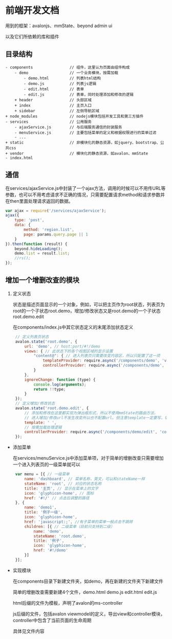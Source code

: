 # 前端开发文档
用到的框架：avalonjs、mmState、beyond admin ui

以及它们所依赖的库和插件

## 目录结构
```
- components                // 组件，这里认为页面由组件构成
    - demo                  // 一个业务模块，按需加载
        - demo.html         // 列表html结构
        - demo.js           // 列表js逻辑
        - edit.html         // 表单
        - edit.js           // 表单，同时处理添加和修改的逻辑
    + header                // 头部区域
    + index                 // 主页入口
    + sidebar               // 左侧导航区域
+ node_modules              // nodejs模块包括开发工具和第三方插件
- services                  // 公用服务
    - ajaxService.js        // 与后端服务通信的封装服务
    - menuService.js        // 主要包括菜单的定义和根据权限进行的菜单过滤
    - ...
+ static                    // 非模块化的静态资源，如jquery、bootstrap、公共css
+ vendor                    // 模块化的静态资源，如avalon、mmState
- index.html
```

## 通信
在services/ajaxService.js中封装了一个ajax方法，调用的时候可以不用传URL等参数，也可以不用考虑请求不正确的情况，只需要配置请求method和请求参数并在then里面处理请求返回的数据。
``` js
var ajax = require('/services/ajaxService');
ajax({
    type: 'post',
    data: {
        method: 'region.list',
        page: params.query.page || 1
    }
}).then(function (result) {
    beyond.hideLoading();
    demo.list = result.list;
    //rs();
});
```

## 增加一个增删改查的模块
1. 定义状态

   状态是描述页面显示的一个对象，例如，可以把主页作为root状态，列表页为root的一个子状态root.demo，增加/修改状态又是root.demo的一个子状态root.demo.edit

   在components/index.js中其它状态定义的末尾添加状态定义
   ``` js
    // 定义列表页状态
    avalon.state('root.demo', {
        url: 'demo', // host:port/#!/demo
        views: { // 此状态下的各个视图区域的显示设置
            "content@": { // 进入列表页只需要改变内容区，所以只配置了这一项
                templateProvider: require.async('/components/demo', 'view'), // 按需加载模板
                controllerProvider: require.async('/components/demo', 'controller') // 按需加载列表页逻辑
            }
        },
        ignoreChange: function (type) {
            console.log(arguments);
            return !!type;
        }
    });
    // 定义增加/修改状态
    avalon.state('root.demo.edit', {
        // 添加和修改在这里都实现为弹出框形式，所以不使用mmState的路由方法，
        // 进入增加/修改url不发生改变所以也不配置url。但注意template一定要写，切字符串不能为空（长度能为0）
        template: ' ',
        // 按需加载处理逻辑 
        controllerProvider: require.async('/components/demo/edit', 'controller')
    });
   ```

*  添加菜单

   在services/menuService.js中添加菜单项，对于简单的增删改查只需要增加一个进入列表页的一级菜单就可以

   ``` js
    var menu = [{ // 一级菜单
        name: 'dashboard', // 菜单名称，英文，可以和stateName一样
        stateName: 'root', // 对应的状态名称
        title: '主页', // 显示在菜单上的文字
        icon: 'glyphicon-home', // 图标
        href: '#!/' // 点击后调整的路径
    }, {
        name: 'demo1',
        title: '例子一级',
        icon: 'glyphicon-home',
        href: 'javascript:;', //有子菜单的菜单一般点击不跳转
        children: [{ // 二级菜单（目前只支持到二级）
            name: 'demo',
            stateName: 'root.demo',
            title: '例子',
            icon: 'glyphicon-home',
            href: '#!/demo'
        }]
    }];
   ```

*  实现模块

   在components目录下新建文件夹，如demo，再在新建的文件夹下新建文件

   简单的增删改查需要新建4个文件，demo.html demo.js edit.html edit.js

   html后缀的文件为模板，声明了avalon的ms-controller

   js后缀的文件，包括avalon viewmodel的定义，导出view和controller模块，controller中包含了当前页面的生命周期

   具体见文件内容
